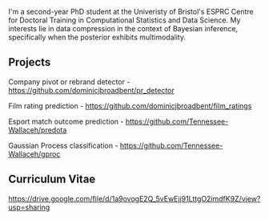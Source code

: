 I'm a second-year PhD student at the Univeristy of Bristol's ESPRC Centre for Doctoral Training in Computational Statistics and Data Science. My interests lie in data compression in the context of Bayesian inference, specifically when the posterior exhibits multimodality.

## Projects
Company pivot or rebrand detector - https://github.com/dominicjbroadbent/pr_detector

Film rating prediction - https://github.com/dominicjbroadbent/film_ratings

Esport match outcome prediction - https://github.com/Tennessee-Wallaceh/predota

Gaussian Process classification - https://github.com/Tennessee-Wallaceh/gproc

## Curriculum Vitae
https://drive.google.com/file/d/1a9ovogE2Q_5vEwEjj91LttgO2imdfK9Z/view?usp=sharing

